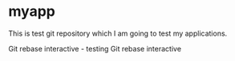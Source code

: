# myapp
This is test git repository which I am going to test my applications.

Git rebase interactive - testing
Git rebase interactive
